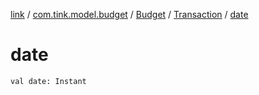 [link](../../../index.md) / [com.tink.model.budget](../../index.md) / [Budget](../index.md) / [Transaction](index.md) / [date](./date.md)

# date

`val date: Instant`